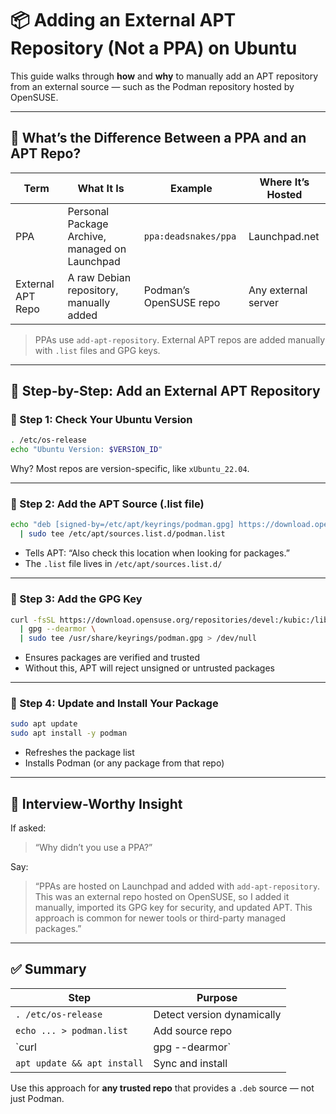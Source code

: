 # 📦 Adding an External APT Repository (Not a PPA) on Ubuntu

This guide walks through **how** and **why** to manually add an APT repository from an external source — such as the Podman repository hosted by OpenSUSE.

---

## 🧠 What’s the Difference Between a PPA and an APT Repo?

| Term | What It Is | Example | Where It’s Hosted |
|------|-------------|---------|-------------------|
| PPA  | Personal Package Archive, managed on Launchpad | `ppa:deadsnakes/ppa` | Launchpad.net |
| External APT Repo | A raw Debian repository, manually added | Podman’s OpenSUSE repo | Any external server |

> PPAs use `add-apt-repository`. External APT repos are added manually with `.list` files and GPG keys.

---

## 🧭 Step-by-Step: Add an External APT Repository

### 🔹 Step 1: Check Your Ubuntu Version

```bash
. /etc/os-release
echo "Ubuntu Version: $VERSION_ID"
```

Why? Most repos are version-specific, like `xUbuntu_22.04`.

---

### 🔹 Step 2: Add the APT Source (.list file)

```bash
echo "deb [signed-by=/etc/apt/keyrings/podman.gpg] https://download.opensuse.org/repositories/devel:/kubic:/libcontainers:/stable/xUbuntu_${VERSION_ID}/ /" \
  | sudo tee /etc/apt/sources.list.d/podman.list

```

- Tells APT: “Also check this location when looking for packages.”
- The `.list` file lives in `/etc/apt/sources.list.d/`

---

### 🔹 Step 3: Add the GPG Key

```bash
curl -fsSL https://download.opensuse.org/repositories/devel:/kubic:/libcontainers:/stable/xUbuntu_${VERSION_ID}/Release.key \
  | gpg --dearmor \
  | sudo tee /usr/share/keyrings/podman.gpg > /dev/null
```

- Ensures packages are verified and trusted
- Without this, APT will reject unsigned or untrusted packages

---

### 🔹 Step 4: Update and Install Your Package

```bash
sudo apt update
sudo apt install -y podman
```

- Refreshes the package list
- Installs Podman (or any package from that repo)

---

## 💬 Interview-Worthy Insight

If asked:

> “Why didn’t you use a PPA?”

Say:

> “PPAs are hosted on Launchpad and added with `add-apt-repository`. This was an external repo hosted on OpenSUSE, so I added it manually, imported its GPG key for security, and updated APT. This approach is common for newer tools or third-party managed packages.”

---

## ✅ Summary

| Step | Purpose |
|------|---------|
| `. /etc/os-release` | Detect version dynamically |
| `echo ... > podman.list` | Add source repo |
| `curl | gpg --dearmor` | Trust the repo |
| `apt update && apt install` | Sync and install |

Use this approach for **any trusted repo** that provides a `.deb` source — not just Podman.

